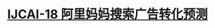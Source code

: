 # [IJCAI-18 阿里妈妈搜索广告转化预测](https://tianchi.aliyun.com/competition/information.htm?spm=5176.100067.5678.2.4df44558trX80p&raceId=231647)

